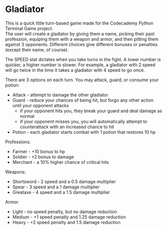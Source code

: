 # Gladiator
This is a quick little turn-based game made for the Codecademy Python Terminal Game project.  
The user will create a gladiator by giving them a name, picking their past profession, equiping them with a weapon and armor, and then pitting them against 3 opponents.
Different choices give different bonuses or penalties (except their name, of course).

The SPEED stat dictates when you take turns in the fight. A lower number is quicker, a higher number is slower. For example, a gladiator with 2 speed will go twice in the
time it takes a gladiator with 4 speed to go once.

There are 3 options on each turn. You may attack, guard, or consume your potion:
- Attack - attempt to damage the other gladiator
- Guard - reduce your chances of being hit, but forgo any other action until your opponent attacks
  - if your opponent hits you, they break your guard and deal damage as normal
  - if your opponent misses you, you will automatically attempt to counterattack with an increased chance to hit
- Potion - each gladiator starts combat with 1 potion that restores 10 hp

Professions:
- Farmer - +10 bonus to hp
- Soldier - +2 bonus to damage
- Merchant - a 10% higher chance of critical hits

Weapons:
- Shortsword - 2 speed and a 0.5 damage multiplier
- Spear - 3 speed and a 1 damage multiplier
- Greataxe - 4 speed and a 1.5 damage multiplier

Armor:
- Light - no speed penalty, but no damage reduction
- Medium - +1 speed penatly and 1.25 damage reduction
- Heavy - +2 speed penalty and 1.5 damage reduction
